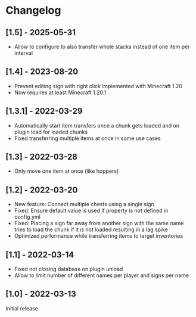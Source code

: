 # Changelog

## [1.5] - 2025-05-31

* Allow to configure to also transfer whole stacks instead of one item per interval

## [1.4] - 2023-08-20

* Prevent editing sign with right click implemented with Minecraft 1.20
* Now requires at least Minecraft 1.20.1

## [1.3.1] - 2022-03-29

* Automatically start item transfers once a chunk gets loaded and on plugin load for loaded chunks
* Fixed transferring multiple items at once in some use cases

## [1.3] - 2022-03-28

* Only move one item at once (like hoppers)

## [1.2] - 2022-03-20

* New feature: Connect multiple chests using a single sign
* Fixed: Ensure default value is used if property is not defined in config.yml
* Fixed: Placing a sign far away from another sign with the same name tries to load the chunk if it is not loaded resulting in a lag spike
* Optimized performance while transferring items to target inventories

## [1.1] - 2022-03-14

* Fixed not closing database on plugin unload
* Allow to limit number of different names per player and signs per name

## [1.0] - 2022-03-13

Initial release
